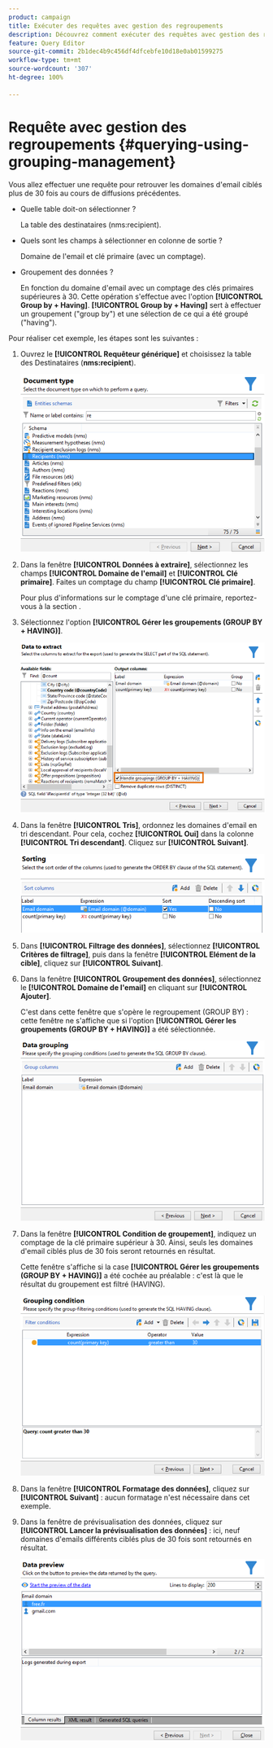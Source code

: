 ```yaml
---
product: campaign
title: Exécuter des requêtes avec gestion des regroupements
description: Découvrez comment exécuter des requêtes avec gestion des regroupements.
feature: Query Editor
source-git-commit: 2b1dec4b9c456df4dfcebfe10d18e0ab01599275
workflow-type: tm+mt
source-wordcount: '307'
ht-degree: 100%

---
```


# Requête avec gestion des regroupements {#querying-using-grouping-management}



Vous allez effectuer une requête pour retrouver les domaines d&#39;email ciblés plus de 30 fois au cours de diffusions précédentes.

* Quelle table doit-on sélectionner ?

   La table des destinataires (nms:recipient).

* Quels sont les champs à sélectionner en colonne de sortie ?

   Domaine de l&#39;email et clé primaire (avec un comptage).

* Groupement des données ?

   En fonction du domaine d&#39;email avec un comptage des clés primaires supérieures à 30. Cette opération s&#39;effectue avec l&#39;option **[!UICONTROL Group by + Having]**. **[!UICONTROL Group by + Having]** sert à effectuer un groupement (&quot;group by&quot;) et une sélection de ce qui a été groupé (&quot;having&quot;).

Pour réaliser cet exemple, les étapes sont les suivantes :

1. Ouvrez le **[!UICONTROL Requêteur générique]** et choisissez la table des Destinataires (**nms:recipient**).

   ![](assets/query_editor_02.png)

1. Dans la fenêtre **[!UICONTROL Données à extraire]**, sélectionnez les champs **[!UICONTROL Domaine de l&#39;email]** et **[!UICONTROL Clé primaire]**. Faites un comptage du champ **[!UICONTROL Clé primaire]**.

   Pour plus d&#39;informations sur le comptage d&#39;une clé primaire, reportez-vous à la section  .

1. Sélectionnez l&#39;option **[!UICONTROL Gérer les groupements (GROUP BY + HAVING)]**.

   ![](assets/query_editor_nveau_29.png)

1. Dans la fenêtre **[!UICONTROL Tris]**, ordonnez les domaines d&#39;email en tri descendant. Pour cela, cochez **[!UICONTROL Oui]** dans la colonne **[!UICONTROL Tri descendant]**. Cliquez sur **[!UICONTROL Suivant]**.

   ![](assets/query_editor_nveau_70.png)

1. Dans **[!UICONTROL Filtrage des données]**, sélectionnez **[!UICONTROL Critères de filtrage]**, puis dans la fenêtre **[!UICONTROL Elément de la cible]**, cliquez sur **[!UICONTROL Suivant]**.
1. Dans la fenêtre **[!UICONTROL Groupement des données]**, sélectionnez le **[!UICONTROL Domaine de l&#39;email]** en cliquant sur **[!UICONTROL Ajouter]**.

   C&#39;est dans cette fenêtre que s&#39;opère le regroupement (GROUP BY) : cette fenêtre ne s&#39;affiche que si l&#39;option **[!UICONTROL Gérer les groupements (GROUP BY + HAVING)]** a été sélectionnée.

   ![](assets/query_editor_blocklist_04.png)

1. Dans la fenêtre **[!UICONTROL Condition de groupement]**, indiquez un comptage de la clé primaire supérieur à 30. Ainsi, seuls les domaines d&#39;email ciblés plus de 30 fois seront retournés en résultat.

   Cette fenêtre s&#39;affiche si la case **[!UICONTROL Gérer les groupements (GROUP BY + HAVING)]** a été cochée au préalable : c&#39;est là que le résultat du groupement est filtré (HAVING).

   ![](assets/query_editor_blocklist_05.png)

1. Dans la fenêtre **[!UICONTROL Formatage des données]**, cliquez sur **[!UICONTROL Suivant]** : aucun formatage n&#39;est nécessaire dans cet exemple.
1. Dans la fenêtre de prévisualisation des données, cliquez sur **[!UICONTROL Lancer la prévisualisation des données]** : ici, neuf domaines d&#39;emails différents ciblés plus de 30 fois sont retournés en résultat.

   ![](assets/query_editor_blocklist_06.png)
